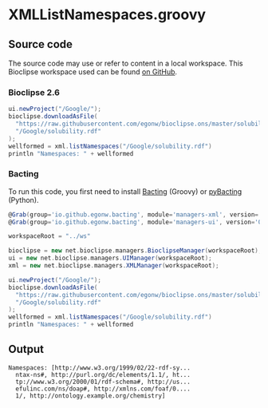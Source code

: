 # XMLListNamespaces.groovy
## Source code
The source code may use or refer to content in a local workspace. This
Bioclipse workspace used can be found
[on GitHub](https://github.com/bioclipse/bioclipse.scripting/tree/master/ws/).
### Bioclipse 2.6
```groovy
ui.newProject("/Google/");
bioclipse.downloadAsFile(
  "https://raw.githubusercontent.com/egonw/bioclipse.ons/master/solubility.rdf",
  "/Google/solubility.rdf"
);
wellformed = xml.listNamespaces("/Google/solubility.rdf")
println "Namespaces: " + wellformed
```
### Bacting
To run this code, you first need to install
[Bacting](https://github.com/egonw/bacting) (Groovy) or
[pyBacting](https://pypi.org/project/pybacting/) (Python).
<br />
```groovy
@Grab(group='io.github.egonw.bacting', module='managers-xml', version='0.0.29')
@Grab(group='io.github.egonw.bacting', module='managers-ui', version='0.0.29')

workspaceRoot = "../ws"

bioclipse = new net.bioclipse.managers.BioclipseManager(workspaceRoot);
ui = new net.bioclipse.managers.UIManager(workspaceRoot);
xml = new net.bioclipse.managers.XMLManager(workspaceRoot);

ui.newProject("/Google/");
bioclipse.downloadAsFile(
  "https://raw.githubusercontent.com/egonw/bioclipse.ons/master/solubility.rdf",
  "/Google/solubility.rdf"
);
wellformed = xml.listNamespaces("/Google/solubility.rdf")
println "Namespaces: " + wellformed
```
## Output
```plain
Namespaces: [http://www.w3.org/1999/02/22-rdf-sy...
  ntax-ns#, http://purl.org/dc/elements/1.1/, ht...
  tp://www.w3.org/2000/01/rdf-schema#, http://us...
  efulinc.com/ns/doap#, http://xmlns.com/foaf/0....
  1/, http://ontology.example.org/chemistry]
```
